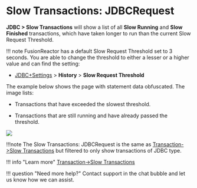 # Slow Transactions: JDBCRequest

**JDBC &gt; Slow Transactions** will show a list of all **Slow Running** and **Slow Finished** transactions, which have taken longer to
run than the current Slow Request Threshold.

!!! note
    FusionReactor has a default Slow Request Threshold set to 3 seconds. You are able to change the threshold to either a lesser or a higher value and can find the setting: 

-   [JDBC+Settings](Settings.md) &gt; **History** &gt; **Slow Request Threshold**

The example below shows the page with statement data obfuscated. The image lists:

- Transactions that have exceeded the slowest threshold.

- Transactions that are still running and have already passed the threshold.

![](/attachments/245551232/245551252.png)

!!!note
    The Slow Transactions: JDBCRequest is the same as [Transaction->Slow Transactions](../Transactions/Slow-Transactions.md) but filtered to only show transactions of JDBC type.

!!! info "Learn more"
    [Transaction->Slow Transactions](../Transactions/Slow-Transactions.md)



!!! question "Need more help?"
    Contact support in the chat bubble and let us know how we can assist.
